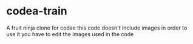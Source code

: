 # codea-train
A fruit ninja clone for codae
this code doesn't include images in order to use it you have to edit the images used in the code
